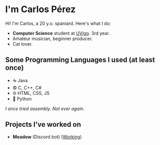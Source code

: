 # I'm Carlos Pérez
Hi! I'm Carlos, a 20 y.o. spaniard. Here's what I do:
- **Computer Science** student at [UVigo](https://www.uvigo.gal/en). 3rd year.
- Amateur musician, beginner producer.
- Cat lover.
## Some Programming Languages I used (at least once)
- ☕ Java
- ©️ C, C++, C#
- 🌐 HTML, CSS, JS
- 🐍 Python

*I once tried assembly. Not ever again.*
## Projects I've worked on
- **Meadow** (Discord bot) ([Working](https://discord.gg/zkPFURTEdB))
